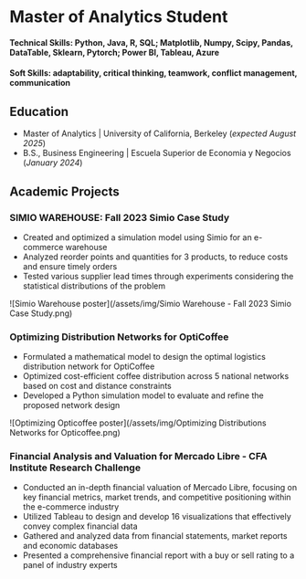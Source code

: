 # Master of Analytics Student

#### Technical Skills: Python, Java, R, SQL; Matplotlib, Numpy, Scipy, Pandas, DataTable, Sklearn, Pytorch; Power BI, Tableau, Azure
#### Soft Skills: adaptability, critical thinking, teamwork, conflict management, communication

## Education					       		
- Master of Analytics	| University of California, Berkeley (_expected August 2025_)	 			        		
- B.S., Business Engineering | Escuela Superior de Economia y Negocios (_January 2024_)

## Academic Projects
### SIMIO WAREHOUSE: Fall 2023 Simio Case Study
- Created and optimized a simulation model using Simio for an e-commerce warehouse 
- Analyzed reorder points and quantities for 3 products, to reduce costs and ensure timely orders
- Tested various supplier lead times through experiments considering the statistical distributions of the problem

![Simio Warehouse poster](/assets/img/Simio Warehouse - Fall 2023 Simio Case Study.png)



### Optimizing Distribution Networks for OptiCoffee
- Formulated a mathematical model to design the optimal logistics distribution network for OptiCoffee
- Optimized cost-efficient coffee distribution across 5 national networks based on cost and distance constraints
- Developed a Python simulation model to evaluate and refine the proposed network design

![Optimizing Opticoffee poster](/assets/img/Optimizing Distributions Networks for Opticoffee.png)

### Financial Analysis and Valuation for Mercado Libre - CFA Institute Research Challenge
- Conducted an in-depth financial valuation of Mercado Libre, focusing on key financial metrics, market trends, and competitive positioning within the e-commerce industry
- Utilized Tableau to design and develop 16 visualizations that effectively convey complex financial data
- Gathered and analyzed data from financial statements, market reports and economic databases
- Presented a comprehensive financial report with a buy or sell rating to a panel of industry experts



